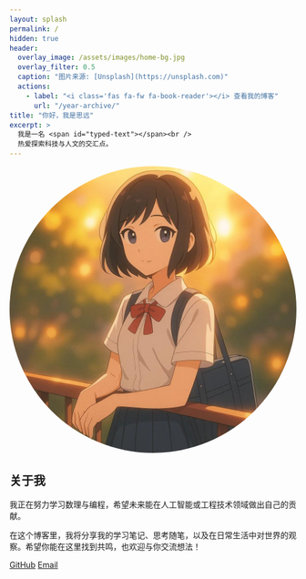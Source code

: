 ```yaml
---
layout: splash
permalink: /
hidden: true
header:
  overlay_image: /assets/images/home-bg.jpg
  overlay_filter: 0.5
  caption: "图片来源: [Unsplash](https://unsplash.com)"
  actions:
    - label: "<i class='fas fa-fw fa-book-reader'></i> 查看我的博客"
      url: "/year-archive/"
title: "你好，我是思远"
excerpt: >
  我是一名 <span id="typed-text"></span><br />
  热爱探索科技与人文的交汇点。
---
```


<!-- 这是一个分隔符，让主页的结构更清晰 -->
<div class="feature__wrapper">
<div class="feature__item">

<!-- =================================================================== -->
<!--      新增的“关于我”详细介绍部分，直接展示在主页上                -->
<!-- =================================================================== -->

<div class="archive__item">
  <div class="archive__item-teaser">
    <img src="/assets/images/siyuan-avatar.jpg" alt="思远" style="border-radius: 50%;">
  </div>
  <div class="archive__item-body">
    <h2 class="archive__item-title">关于我</h2>
    <div class="archive__item-excerpt">
      <p>我正在努力学习数理与编程，希望未来能在人工智能或工程技术领域做出自己的贡献。</p>
      <p>在这个博客里，我将分享我的学习笔记、思考随笔，以及在日常生活中对世界的观察。希望你能在这里找到共鸣，也欢迎与你交流想法！</p>
      <p>
        <a href="https://github.com/synr1xhone" class="btn btn--inverse">GitHub</a>
        <a href="mailto:sikyuan@outlook.com" class="btn btn--inverse">Email</a>
      </p>
    </div>
  </div>
</div>

</div>
</div>

<!-- =================================================================== -->
<!--      下面的代码是实现打字机效果的“魔法”，请不要修改它们            -->
<!-- =================================================================== -->

<!-- 第一步：引入 Typed.js 库 -->
<script src="https://cdn.jsdelivr.net/npm/typed.js@2.0.12"></script>

<!-- 第二步：配置并启动打字机效果 -->
<script>
  var typed = new Typed('#typed-text', {
    strings: [
      "高中生",
      "探索者",
      "学习者",
      "思考家",
      "未来的工程师"
    ],
    typeSpeed: 80,
    backSpeed: 50,
    loop: true,
    showCursor: true,
    cursorChar: ' |'
  });
</script>
